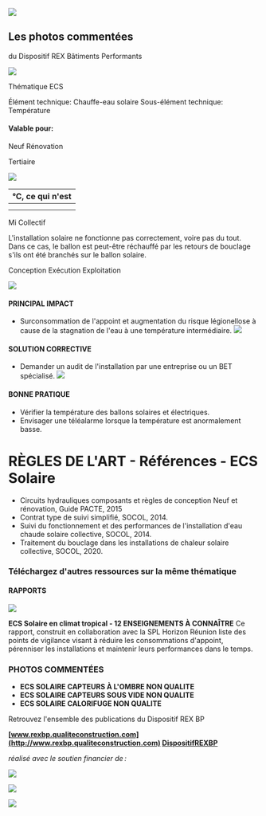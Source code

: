 ![](<images/Température de ballon trop basse/_page_0_Picture_0.jpeg>)

## Les photos commentées

du Dispositif REX Bâtiments Performants

![](<images/Température de ballon trop basse/_page_0_Picture_3.jpeg>)

Thématique ECS

Élément technique: Chauffe-eau solaire Sous-élément technique: Température

#### Valable pour:

 Neuf Rénovation

Tertiaire

![](<images/Température de ballon trop basse/_page_0_Picture_9.jpeg>)

| °C, ce qui n'est |
|------------------|
|                  |
|                  |

 Mi Collectif

L'installation solaire ne fonctionne pas correctement, voire pas du tout. Dans ce cas, le ballon est peut-être réchauffé par les retours de bouclage s'ils ont été branchés sur le ballon solaire.

Conception Exécution Exploitation

![](<images/Température de ballon trop basse/_page_0_Picture_12.jpeg>)

#### PRINCIPAL IMPACT

- Surconsommation de l'appoint et augmentation du risque légionellose à cause de la stagnation de l'eau à une température intermédiaire.
![](<images/Température de ballon trop basse/_page_0_Picture_15.jpeg>)

#### SOLUTION CORRECTIVE

- Demander un audit de l'installation par une entreprise ou un BET spécialisé.
![](<images/Température de ballon trop basse/_page_0_Picture_18.jpeg>)

#### BONNE PRATIQUE

- Vérifier la température des ballons solaires et électriques.
- Envisager une téléalarme lorsque la température est anormalement basse.

# RÈGLES DE L'ART - Références - ECS Solaire

- Circuits hydrauliques composants et règles de conception Neuf et rénovation, Guide PACTE, 2015
- Contrat type de suivi simplifié, SOCOL, 2014.
- Suivi du fonctionnement et des performances de l'installation d'eau chaude solaire collective, SOCOL, 2014.
- Traitement du bouclage dans les installations de chaleur solaire collective, SOCOL, 2020.

### Téléchargez d'autres ressources sur la même thématique

#### RAPPORTS

![](<images/Température de ballon trop basse/_page_1_Picture_7.jpeg>)

**ECS Solaire en climat tropical - 12 ENSEIGNEMENTS À CONNAÎTRE** Ce rapport, construit en collaboration avec la SPL Horizon Réunion liste des points de vigilance visant à réduire les consommations d'appoint, pérenniser les installations et maintenir leurs performances dans le temps.

### PHOTOS COMMENTÉES

- **ECS SOLAIRE CAPTEURS À L'OMBRE NON QUALITE**
- **ECS SOLAIRE CAPTEURS SOUS VIDE NON QUALITE**
- **ECS SOLAIRE CALORIFUGE NON QUALITE**

Retrouvez l'ensemble des publications du Dispositif REX BP

**[www.rexbp.qualiteconstruction.com](http://www.rexbp.qualiteconstruction.com) [DispositifREXBP](https://www.facebook.com/DispositifREXBP/)**

*réalisé avec le soutien financier de :*

![](<images/Température de ballon trop basse/_page_1_Picture_17.jpeg>)

![](<images/Température de ballon trop basse/_page_1_Picture_18.jpeg>)

![](<images/Température de ballon trop basse/_page_1_Picture_19.jpeg>)